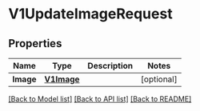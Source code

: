 # V1UpdateImageRequest

## Properties

Name | Type | Description | Notes
------------ | ------------- | ------------- | -------------
**Image** | [**V1Image**](v1Image.md) |  | [optional] 

[[Back to Model list]](../README.md#documentation-for-models) [[Back to API list]](../README.md#documentation-for-api-endpoints) [[Back to README]](../README.md)


